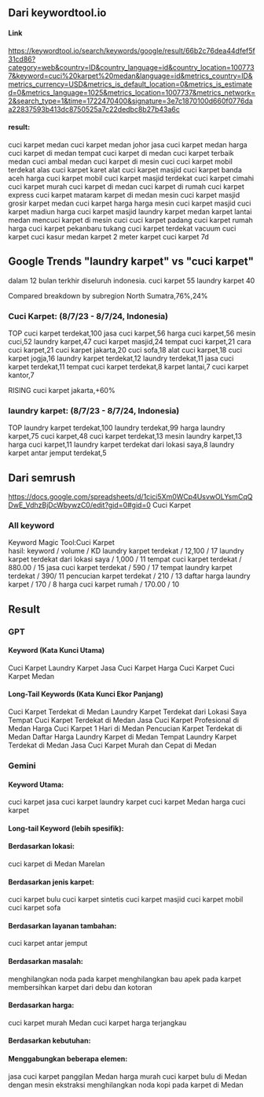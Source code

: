 


## Dari keywordtool.io
#### Link
https://keywordtool.io/search/keywords/google/result/66b2c76dea44dfef5f31cd86?category=web&country=ID&country_language=id&country_location=1007737&keyword=cuci%20karpet%20medan&language=id&metrics_country=ID&metrics_currency=USD&metrics_is_default_location=0&metrics_is_estimated=0&metrics_language=1025&metrics_location=1007737&metrics_network=2&search_type=1&time=1722470400&signature=3e7c1870100d660f0776daa22837593b413dc8750525a7c22dedbc8b27b43a6c

#### result:
cuci karpet medan
cuci karpet medan johor
jasa cuci karpet medan
harga cuci karpet di medan
tempat cuci karpet di medan
cuci karpet terbaik medan
cuci ambal medan
cuci karpet di mesin cuci
cuci karpet mobil terdekat
alas cuci karpet karet
alat cuci karpet masjid
cuci karpet banda aceh
harga cuci karpet mobil
cuci karpet masjid terdekat
cuci karpet cimahi
cuci karpet murah
cuci karpet di medan
cuci karpet di rumah
cuci karpet express
cuci karpet mataram
karpet di medan
mesin cuci karpet masjid
grosir karpet medan
cuci karpet harga
harga mesin cuci karpet masjid
cuci karpet madiun
harga cuci karpet masjid
laundry karpet medan
karpet lantai medan
mencuci karpet di mesin cuci
cuci karpet padang
cuci karpet rumah
harga cuci karpet pekanbaru
tukang cuci karpet terdekat
vacuum cuci karpet
cuci kasur medan
karpet 2 meter
karpet cuci
karpet 7d

## Google Trends "laundry karpet" vs "cuci karpet"
dalam 12 bulan terkhir diseluruh indonesia.
cuci karpet 55
laundry karpet 40

Compared breakdown by subregion
North Sumatra,76%,24%

### Cuci Karpet: (8/7/23 - 8/7/24, Indonesia)

TOP
cuci karpet terdekat,100
jasa cuci karpet,56
harga cuci karpet,56
mesin cuci,52
laundry karpet,47
cuci karpet masjid,24
tempat cuci karpet,21
cara cuci karpet,21
cuci karpet jakarta,20
cuci sofa,18
alat cuci karpet,18
cuci karpet jogja,16
laundry karpet terdekat,12
laundry terdekat,11
jasa cuci karpet terdekat,11
tempat cuci karpet terdekat,8
karpet lantai,7
cuci karpet kantor,7

RISING
cuci karpet jakarta,+60%

### laundry karpet: (8/7/23 - 8/7/24, Indonesia)
TOP
laundry karpet terdekat,100
laundry terdekat,99
harga laundry karpet,75
cuci karpet,48
cuci karpet terdekat,13
mesin laundry karpet,13
harga cuci karpet,11
laundry karpet terdekat dari lokasi saya,8
laundry karpet antar jemput terdekat,5


## Dari semrush
https://docs.google.com/spreadsheets/d/1cici5Xm0WCp4UsvwOLYsmCqQDwE_VdhzBjDcWbywzC0/edit?gid=0#gid=0
Cuci Karpet
### All keyword
Keyword Magic Tool:Cuci Karpet		
hasil:
keyword / volume / KD
laundry karpet terdekat		/ 12,100 / 17
laundry karpet terdekat dari lokasi saya		/ 1,000 / 11
tempat cuci karpet terdekat		/ 880.00 / 15
jasa cuci karpet terdekat		/ 590 / 17
tempat laundry karpet terdekat		/ 390/ 11
pencucian karpet terdekat		/	210	/ 13
daftar harga laundry karpet		/	170	/ 8
harga cuci karpet rumah		/ 170.00	/ 10

## Result
### GPT
#### Keyword (Kata Kunci Utama)
Cuci Karpet
Laundry Karpet
Jasa Cuci Karpet
Harga Cuci Karpet
Cuci Karpet Medan

#### Long-Tail Keywords (Kata Kunci Ekor Panjang)
Cuci Karpet Terdekat di Medan
Laundry Karpet Terdekat dari Lokasi Saya
Tempat Cuci Karpet Terdekat di Medan
Jasa Cuci Karpet Profesional di Medan
Harga Cuci Karpet 1 Hari di Medan
Pencucian Karpet Terdekat di Medan
Daftar Harga Laundry Karpet di Medan
Tempat Laundry Karpet Terdekat di Medan
Jasa Cuci Karpet Murah dan Cepat di Medan

### Gemini
#### Keyword Utama:
cuci karpet
jasa cuci karpet
laundry karpet
cuci karpet Medan
harga cuci karpet

#### Long-tail Keyword (lebih spesifik):
#### Berdasarkan lokasi:
cuci karpet di Medan Marelan

#### Berdasarkan jenis karpet:
cuci karpet bulu
cuci karpet sintetis
cuci karpet masjid
cuci karpet mobil
cuci karpet sofa

#### Berdasarkan layanan tambahan:
cuci karpet antar jemput

#### Berdasarkan masalah:
menghilangkan noda pada karpet
menghilangkan bau apek pada karpet
membersihkan karpet dari debu dan kotoran

#### Berdasarkan harga:
cuci karpet murah Medan
cuci karpet harga terjangkau

#### Berdasarkan kebutuhan:
<!-- cuci karpet untuk rumah -->
<!-- cuci karpet untuk kantor -->
<!-- cuci karpet untuk acara -->

#### Menggabungkan beberapa elemen:
jasa cuci karpet panggilan Medan harga murah
cuci karpet bulu di Medan dengan mesin ekstraksi
menghilangkan noda kopi pada karpet di Medan